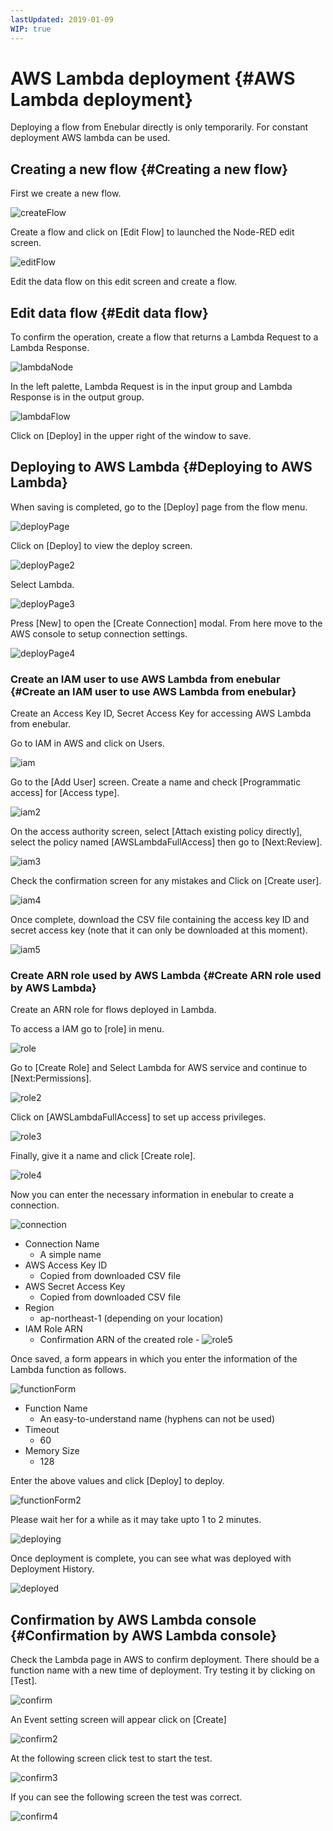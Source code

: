 ```yaml
---
lastUpdated: 2019-01-09
WIP: true
---
```


# AWS Lambda deployment {#AWS Lambda deployment}

Deploying a flow from Enebular directly is only temporarily.
For constant deployment AWS lambda can be used.

## Creating a new flow {#Creating a new flow}

First we create a new flow.

![createFlow](./../../../../img/Deploy/Lambda/createFlow.png)

Create a flow and click on [Edit Flow] to launched the Node-RED edit screen.

![editFlow](./../../../../img/Deploy/Lambda/editFlow.png)

Edit the data flow on this edit screen and create a flow.

## Edit data flow {#Edit data flow}

To confirm the operation, create a flow that returns a Lambda Request to a Lambda Response.

![lambdaNode](./../../../../img/Deploy/Lambda/lambdaNode.png)

In the left palette, Lambda Request is in the input group and Lambda Response is in the output group.

![lambdaFlow](./../../../../img/Deploy/Lambda/lambdaFlow.png)

Click on [Deploy] in the upper right of the window to save.

## Deploying to AWS Lambda  {#Deploying to AWS Lambda}

When saving is completed, go to the [Deploy] page from the flow menu.

![deployPage](./../../../../img/Deploy/Lambda/deployPage.png)

Click on [Deploy] to view the deploy screen.

![deployPage2](./../../../../img/Deploy/Lambda/deployPage2.png)

Select Lambda.

![deployPage3](./../../../../img/Deploy/Lambda/deployPage3.png)

Press [New] to open the [Create Connection] modal.
From here move to the AWS console to setup connection settings.

![deployPage4](./../../../../img/Deploy/Lambda/deployPage4.png)

### Create an IAM user to use AWS Lambda from enebular {#Create an IAM user to use AWS Lambda from enebular}

Create an Access Key ID, Secret Access Key for accessing AWS Lambda from enebular.

Go to IAM in AWS and click on Users.

![iam](./../../../../img/Deploy/Lambda/iam-en.png)

Go to the [Add User] screen.
Create a name and check [Programmatic access] for [Access type].

![iam2](./../../../../img/Deploy/Lambda/iam2-en.png)

On the access authority screen, select [Attach existing policy directly], select the policy named [AWSLambdaFullAccess] then go to [Next:Review].

![iam3](./../../../../img/Deploy/Lambda/iam3-en.png)

Check the confirmation screen for any mistakes and Click on [Create user].

![iam4](./../../../../img/Deploy/Lambda/iam4-en.png)

Once complete, download the CSV file containing the access key ID and secret access key (note that it can only be downloaded at this moment).

![iam5](./../../../../img/Deploy/Lambda/iam5-en.png)

### Create ARN role used by AWS Lambda {#Create ARN role used by AWS Lambda}

Create an ARN role for flows deployed in Lambda.

To access a IAM go to [role] in menu.

![role](./../../../../img/Deploy/Lambda/role-en.png)

Go to [Create Role] and Select Lambda for AWS service and continue to [Next:Permissions].

![role2](./../../../../img/Deploy/Lambda/role2-en.png)

Click on [AWSLambdaFullAccess] to set up access privileges.

![role3](./../../../../img/Deploy/Lambda/role3-en.png)

Finally, give it a name and click [Create role].

![role4](./../../../../img/Deploy/Lambda/role4-en.png)

Now you can enter the necessary information in enebular to create a connection.

![connection](./../../../../img/Deploy/Lambda/connection-en.png)

- Connection Name
  - A simple name
- AWS Access Key ID
  - Copied from downloaded CSV file
- AWS Secret Access Key
  - Copied from downloaded CSV file
- Region
  - ap-northeast-1 (depending on your location)
- IAM Role ARN
  - Confirmation ARN of the created role
        - ![role5](./../../../../img/Deploy/Lambda/role5-en.png)

Once saved, a form appears in which you enter the information of the Lambda function as follows.

![functionForm](./../../../../img/Deploy/Lambda/functionForm.png)
- Function Name
  - An easy-to-understand name (hyphens can not be used)
- Timeout
  - 60
- Memory Size
  - 128

Enter the above values ​​and click [Deploy] to deploy.

![functionForm2](./../../../../img/Deploy/Lambda/functionForm2.png)

Please wait her for a while as it may take upto 1 to 2 minutes.

![deploying](./../../../../img/Deploy/Lambda/deploying.png)

Once deployment is complete, you can see what was deployed with Deployment History.

![deployed](./../../../../img/Deploy/Lambda/deployed.png)

## Confirmation by AWS Lambda console {#Confirmation by AWS Lambda console}

Check the Lambda page in AWS to confirm deployment.
There should be a function name with a new time of deployment.
Try testing it by clicking on [Test].

![confirm](./../../../../img/Deploy/Lambda/confirm-en.png)

An Event setting screen will appear click on [Create]

![confirm2](./../../../../img/Deploy/Lambda/confirm2-en.png)

At the following screen click test to start the test.

![confirm3](./../../../../img/Deploy/Lambda/confirm3-en.png)

If you can see the following screen the test was correct.

![confirm4](./../../../../img/Deploy/Lambda/confirm4-en.png)
